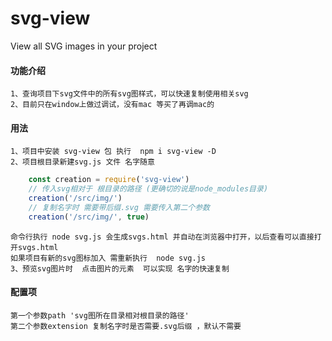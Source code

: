# svg-view
View all SVG images in your project

#### 功能介绍
    1、查询项目下svg文件中的所有svg图样式，可以快速复制使用相关svg
    2、目前只在window上做过调试，没有mac 等买了再调mac的

#### 用法
    1、项目中安装 svg-view 包 执行  npm i svg-view -D
    2、项目根目录新建svg.js 文件 名字随意
```javascript
    const creation = require('svg-view')
    // 传入svg相对于 根目录的路径 (更确切的说是node_modules目录)
    creation('/src/img/')
    // 复制名字时 需要带后缀.svg 需要传入第二个参数
    creation('/src/img/', true)
```
    命令行执行 node svg.js 会生成svgs.html 并自动在浏览器中打开，以后查看可以直接打开svgs.html
    如果项目有新的svg图标加入 需重新执行  node svg.js
    3、预览svg图片时  点击图片的元素  可以实现 名字的快速复制

#### 配置项

    第一个参数path 'svg图所在目录相对根目录的路径'
    第二个参数extension 复制名字时是否需要.svg后缀 ，默认不需要